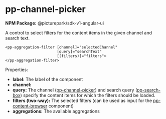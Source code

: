 # pp-channel-picker

**NPM Package:** @picturepark/sdk-v1-angular-ui

A control to select filters for the content items in the given channel and search text. 

```
<pp-aggregation-filter [channel]="selectedChannel" 
                       [query]="searchText" 
                       [(filters)]="filters">
</pp-aggregation-filter>
```

Properties: 

- **label:** The label of the component
- **channel:** 
- **query:** The channel ([pp-channel-picker](pp-channel-picker.md)) and search query ([pp-search-box](p-search-bo.md)) specify the content items for which the filters should be loaded. 
- **filters (two-way):** The selected filters (can be used as input for the [pp-content-browser](pp-content-browser.md) component)
- **aggregations:** The available aggregations